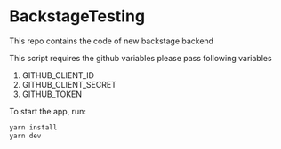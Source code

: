
# BackstageTesting
This repo contains the code of new backstage backend

This script requires the github variables please pass following variables
1. GITHUB_CLIENT_ID
2. GITHUB_CLIENT_SECRET
3. GITHUB_TOKEN

To start the app, run:

```sh
yarn install
yarn dev
```
